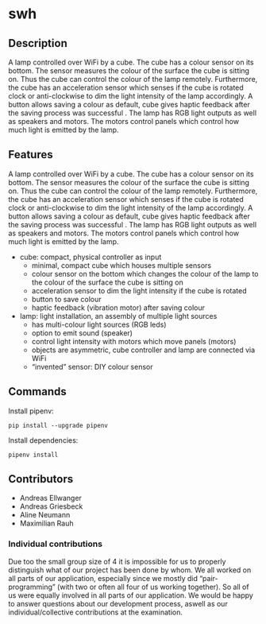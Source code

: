 # swh

## Description

A lamp controlled over WiFi by a cube. The cube has a colour sensor on its bottom. The sensor measures the colour of the surface the cube is sitting on. Thus the cube can control the colour of the lamp remotely. Furthermore, the cube has an acceleration sensor which senses if the cube is rotated clock or anti-clockwise to dim the light intensity of the lamp accordingly. A button allows saving a colour as default, cube gives haptic feedback after the saving process was successful . The lamp has RGB light outputs as well as speakers and motors. The motors control panels which control how much light is emitted by the lamp.

## Features

A lamp controlled over WiFi by a cube. The cube has a colour sensor on its bottom. The sensor measures the colour of the surface the cube is sitting on. Thus the cube can control the colour of the lamp remotely. Furthermore, the cube has an acceleration sensor which senses if the cube is rotated clock or anti-clockwise to dim the light intensity of the lamp accordingly. A button allows saving a colour as default, cube gives haptic feedback after the saving process was successful . The lamp has RGB light outputs as well as speakers and motors. The motors control panels which control how much light is emitted by the lamp.

- cube: compact, physical controller as input
  - minimal, compact cube which houses multiple sensors
  - colour sensor on the bottom which changes the colour of the lamp to the colour of the surface the cube is sitting on
  - acceleration sensor to dim the light intensity if the cube is rotated
  - button to save colour
  - haptic feedback (vibration motor) after saving colour
- lamp: light installation, an assembly of multiple light sources 
  - has multi-colour light sources (RGB leds)
  - option to emit sound (speaker)
  - control light intensity with motors which move panels (motors)
  - objects are asymmetric, cube controller and lamp are connected via WiFi
  - “invented” sensor: DIY colour sensor

## Commands

Install pipenv:

```bash=
pip install --upgrade pipenv
```

Install dependencies:

```bash=
pipenv install 
```

## Contributors

- Andreas Ellwanger
- Andreas Griesbeck
- Aline Neumann
- Maximilian Rauh

### Individual contributions

Due too the small group size of 4 it is impossible for us to properly distinguish what of our project has been done by whom. We all worked on all parts of our application, especially since we mostly did “pair-programming” (with two or often all four of us working together). So all of us were equally involved in all parts of our application.
We would be happy to answer questions about our development process, aswell as our individual/collective contributions at the examination.
